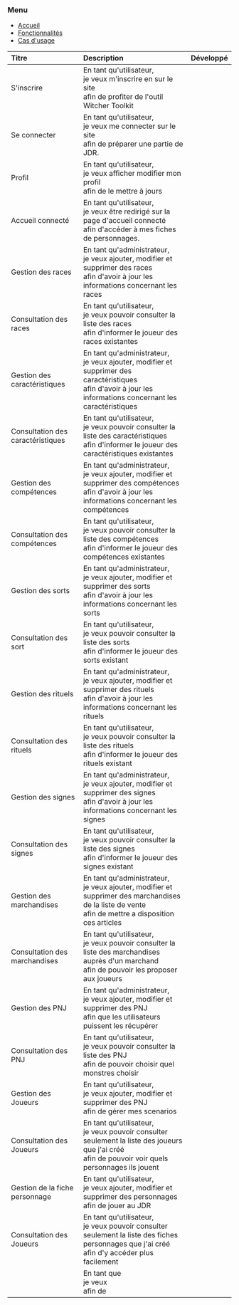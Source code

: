 ### Menu
* [Accueil](README.md)
* [Fonctionnalités](_fonctionnalites.md)
* [Cas d'usage](_uc.md)

| Titre                             | Description                                                                                                                                                           | Développé |
|:----------------------------------|:----------------------------------------------------------------------------------------------------------------------------------------------------------------------|-----------|
| S'inscrire                        | En tant qu'utilisateur, <br/>je veux m'inscrire en sur le site <br/>afin de profiter de l'outil Witcher Toolkit                                                       |           |
| Se connecter                      | En tant qu'utilisateur, <br/>je veux me connecter sur le site <br/>afin de préparer une partie de JDR.                                                                |           |
| Profil                            | En tant qu'utilisateur, <br/>je veux afficher modifier mon profil <br/>afin de le mettre à jours                                                                      |           |
| Accueil connecté                  | En tant qu'utilisateur, <br/>je veux être redirigé sur la page d'accueil connecté <br/>afin d'accéder à mes fiches de personnages.                                    |           |
| Gestion des races                 | En tant qu'administrateur, <br/>je veux ajouter, modifier et supprimer des races <br/>afin d'avoir à jour les informations concernant les races                       |           |
| Consultation des races            | En tant qu'utilisateur, <br/>je veux pouvoir consulter la liste des races <br/>afin d'informer le joueur des races existantes                                         |           |
| Gestion des caractéristiques      | En tant qu'administrateur, <br/>je veux ajouter, modifier et supprimer des caractéristiques <br/>afin d'avoir à jour les informations concernant les caractéristiques |           |
| Consultation des caractéristiques | En tant qu'utilisateur, <br/>je veux pouvoir consulter la liste des caractéristiques <br/>afin d'informer le joueur des caractéristiques existantes                   |           |
| Gestion des compétences           | En tant qu'administrateur, <br/>je veux ajouter, modifier et supprimer des compétences <br/>afin d'avoir à jour les informations concernant les compétences           |           |
| Consultation des compétences      | En tant qu'utilisateur, <br/>je veux pouvoir consulter la liste des compétences <br/>afin d'informer le joueur des compétences existantes                             |           |
| Gestion des sorts                 | En tant qu'administrateur, <br/>je veux ajouter, modifier et supprimer des sorts <br/>afin d'avoir à jour les informations concernant les sorts                       |           |
| Consultation des sort             | En tant qu'utilisateur, <br/>je veux pouvoir consulter la liste des sorts <br/>afin d'informer le joueur des sorts existant                                           |           |
| Gestion des rituels               | En tant qu'administrateur, <br/>je veux ajouter, modifier et supprimer des rituels <br/>afin d'avoir à jour les informations concernant les rituels                   |           |
| Consultation des rituels          | En tant qu'utilisateur, <br/>je veux pouvoir consulter la liste des rituels <br/>afin d'informer le joueur des rituels existant                                       |           |
| Gestion des signes                | En tant qu'administrateur, <br/>je veux ajouter, modifier et supprimer des signes <br/>afin d'avoir à jour les informations concernant les signes                     |           |
| Consultation des signes           | En tant qu'utilisateur, <br/>je veux pouvoir consulter la liste des signes <br/>afin d'informer le joueur des signes existant                                         |           |
| Gestion des marchandises          | En tant qu'administrateur, <br/>je veux ajouter, modifier et supprimer des marchandises de la liste de vente <br/>afin de mettre a disposition ces articles           |           |
| Consultation des marchandises     | En tant qu'utilisateur, <br/>je veux pouvoir consulter la liste des marchandises auprès d'un marchand <br/>afin de pouvoir les proposer aux joueurs                   |           |
| Gestion des PNJ                   | En tant qu'administrateur, <br/>je veux ajouter, modifier et supprimer des PNJ <br/>afin que les utilisateurs puissent les récupérer                                  |           |
| Consultation des PNJ              | En tant qu'utilisateur, <br/>je veux pouvoir consulter la liste des PNJ <br/>afin de pouvoir choisir quel monstres choisir                                            |           |
| Gestion des Joueurs               | En tant qu'utilisateur, <br/>je veux ajouter, modifier et supprimer des PNJ <br/>afin de gérer mes scenarios                                                          |           |
| Consultation des Joueurs          | En tant qu'utilisateur, <br/>je veux pouvoir consulter seulement la liste des joueurs que j'ai créé <br/>afin de pouvoir voir quels personnages ils jouent            |           |
| Gestion de la fiche personnage    | En tant qu'utilisateur, <br/>je veux ajouter, modifier et supprimer des personnages <br/>afin de jouer au JDR                                                         |           |
| Consultation des Joueurs          | En tant qu'utilisateur, <br/>je veux pouvoir consulter seulement la liste des fiches personnages que j'ai créé <br/>afin d'y accéder plus facilement                  |           |
|                                   | En tant que <br/>je veux <br/>afin de                                                                                                                                 |           |

